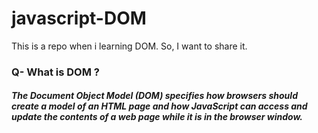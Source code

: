 # javascript-DOM
This is a repo when i learning DOM. So, I want to share it.

### Q- What is DOM ?
##### *The Document Object Model (DOM) specifies how browsers should create a model of an HTML page and how JavaScript can access and update the contents of a web page while it is in the browser window.*

